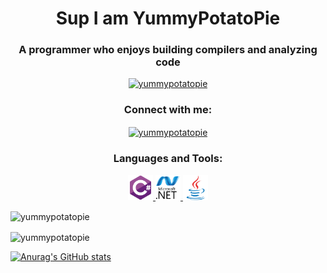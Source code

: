 <h1 align="center">Sup I am YummyPotatoPie</h1>
<h3 align="center">A programmer who enjoys building compilers and analyzing code</h3>

<p align="center"> <a href="https://github.com/ryo-ma/github-profile-trophy"><img src="https://github-profile-trophy.vercel.app/?username=yummypotatopie&theme=onedark" alt="yummypotatopie" /></a> </p>

<h3 align="center">Connect with me:</h3>
<p align="center">
<a href="https://codeforces.com/profile/yummypotatopie" target="blank"><img align="center" src="https://cdn.jsdelivr.net/npm/simple-icons@3.0.1/icons/codeforces.svg" alt="yummypotatopie" height="30" width="40" /></a>
</p>

<h3 align="center">Languages and Tools:</h3>
<p align="center"> <a href="https://www.w3schools.com/cs/" target="_blank"> <img src="https://raw.githubusercontent.com/devicons/devicon/master/icons/csharp/csharp-original.svg" alt="csharp" width="40" height="40"/> </a> <a href="https://dotnet.microsoft.com/" target="_blank"> <img src="https://raw.githubusercontent.com/devicons/devicon/master/icons/dot-net/dot-net-original-wordmark.svg" alt="dotnet" width="40" height="40"/> </a> <a href="https://www.java.com" target="_blank"> <img src="https://raw.githubusercontent.com/devicons/devicon/master/icons/java/java-original.svg" alt="java" width="40" height="40"/> </a> </p>

<p><img align="center" src="https://github-readme-stats.vercel.app/api/top-langs?username=yummypotatopie&show_icons=true&locale=en&layout=compact" alt="yummypotatopie" /></p>

<p><img align="center" src="https://github-readme-streak-stats.herokuapp.com/?user=yummypotatopie&" alt="yummypotatopie" /></p>

[![Anurag's GitHub stats](https://github-readme-stats.vercel.app/api?username=YummyPotatoPie)](https://github.com/anuraghazra/github-readme-stats)
